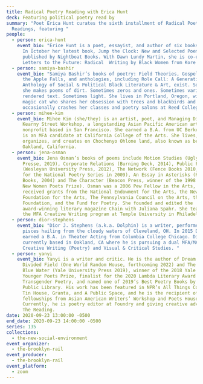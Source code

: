 ```yaml
---
title: Radical Poetry Reading with Erica Hunt
deck: Featuring political poetry read by
summary: "Poet Erica Hunt curates the sixth installment of Radical Poetry
  Readings, featuring "
people:
  - person: erica-hunt
    event_bio: "Erice Hunt is a poet, essayist, and author of six books of poetry.
      In October her latest book, Jump the Clock: New and Selected Poems will be
      published by Nightboat Books. With Dawn Lundy Martin, she is co-editor of
      Letters to the Future: Radical  Writing by Black Women from Kore Press.  "
  - person: samiya-bashir
    event_bio: "Samiya Bashir’s books of poetry: Field Theories, Gospel, and Where
      the Apple Falls, and anthologies, including Role Call: A Generational
      Anthology of Social & Political Black Literature & Art, exist. Sometimes
      she makes poems of dirt. Sometimes zeros and ones. Sometimes variously
      rendered text. Sometimes light. She lives in Portland, Oregon, with a
      magic cat who shares her obsession with trees and blackbirds and
      occasionally crashes her classes and poetry salons at Reed College."
  - person: mihee-kim
    event_bio: Mihee Kim (she/they) is an artist, poet, and Managing Director of
      Kearny Street Workshop, a longstanding Asian Pacific American arts
      nonprofit based in San Francisco. She earned a B.A. from UC Berkeley and
      is an MFA candidate at California College of the Arts. She lives,
      organizes, and creates on Chochenyo Ohlone land, also known as beloved
      Oakland, California.
  - person: jena-osman
    event_bio: Jena Osman’s books of poems include Motion Studies (Ugly Duckling
      Presse, 2019), Corporate Relations (Burning Deck, 2014), Public Figures
      (Wesleyan University Press, 2012), The Network (Fence Books 2010, selected
      for the National Poetry Series in 2009), An Essay in Asterisks (Roof
      Books, 2004) and The Character (Beacon Press, winner of the 1998 Barnard
      New Women Poets Prize). Osman was a 2006 Pew Fellow in the Arts, and has
      received grants from the National Endowment for the Arts, the New York
      Foundation for the Arts, The Pennsylvania Council on the Arts, the Howard
      Foundation, and the Fund for Poetry. She founded and edited the
      award-winning literary magazine Chain with Juliana Spahr. She teaches in
      the MFA Creative Writing program at Temple University in Philadelphia.
  - person: dior-stephens
    event_bio: "Dior J. Stephens (a.k.a. Dolphin) is a writer, performer, and pure
      pisces hailing from the cloudy waters of Cleveland, OH. In 2015 Dior
      earned a B.A. in Theater Acting from Columbia College Chicago. Dior is
      currently based in Oakland, CA where he is pursuing a dual MFA/MA in
      Creative Writing (Poetry) and Visual & Critical Studies. "
  - person: yanyi
    event_bio: Yanyi is a writer and critic. He is the author of Dream of the
      Divided Field (One World Random House, forthcoming 2022) and The Year of
      Blue Water (Yale University Press 2019), winner of the 2018 Yale Series of
      Younger Poets Prize, finalist for the 2020 Lambda Literary Award in
      Transgender Poetry, and named one of 2019’s Best Poetry Books by New York
      Public Library. His work has been featured in NPR’s All Things Considered,
      Tin House, Granta, and A Public Space, and he is the recipient of
      fellowships from Asian American Writers’ Workshop and Poets House.
      Currently, he is poetry editor at Foundry and giving creative advice at
      The Reading.
date: 2020-09-23 13:00:00 -0500
end_date: 2020-09-23 14:00:00 -0500
series: 135
collections:
  - the-new-social-environment
event_organizer:
  - the-brooklyn-rail
event_producer:
  - the-brooklyn-rail
event_platform:
  - zoom
---
```

